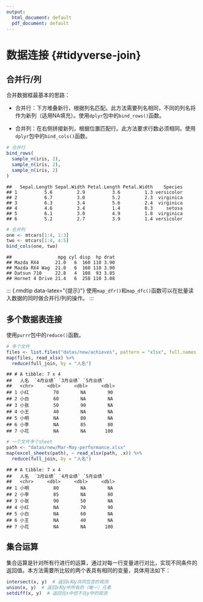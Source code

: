 ```yaml
---
output:
  html_document: default
  pdf_document: default
---
```


# 数据连接 {#tidyverse-join}



## 合并行/列

合并数据框最基本的思路：

- 合并行：下方堆叠新行，根据列名匹配。此方法需要列名相同，不同的列名将作为新列（适用NA填充）。使用`dplyr`包中的`bind_rows()`函数。

- 合并列：在右侧拼接新列，根据位置匹配行。此方法要求行数必须相同。使用`dplyr`包中的`bind_cols()`函数。


```r
# 合并行
bind_rows(
  sample_n(iris, 2),
  sample_n(iris, 2),
  sample_n(iris, 2)
)
```

```
##   Sepal.Length Sepal.Width Petal.Length Petal.Width    Species
## 1          5.6         2.9          3.6         1.3 versicolor
## 2          6.7         3.0          5.2         2.3  virginica
## 3          6.3         3.4          5.6         2.4  virginica
## 4          4.6         3.4          1.4         0.3     setosa
## 5          6.1         3.0          4.9         1.8  virginica
## 6          5.2         2.7          3.9         1.4 versicolor
```

```r
# 合并列
one <- mtcars[1:4, 1:3]
two <- mtcars[1:4, 4:5]
bind_cols(one, two)
```

```
##                 mpg cyl disp  hp drat
## Mazda RX4      21.0   6  160 110 3.90
## Mazda RX4 Wag  21.0   6  160 110 3.90
## Datsun 710     22.8   4  108  93 3.85
## Hornet 4 Drive 21.4   6  258 110 3.08
```

::: {.rmdtip data-latex="{提示}"}
使用`map_dfr()`和`map_dfc()`函数可以在批量读入数据的同时做合并行/列的操作。
:::


## 多个数据表连接

使用`purrr`包中的`reduce()`函数。


```r
# 多个文件
files <- list.files("datas/new/achieves", pattern = "xlsx", full.names = TRUE)
map(files, read_xlsx) %>% 
  reduce(full_join, by = "人名")
```

```
## # A tibble: 7 x 4
##   人名  `4月业绩` `3月业绩` `5月业绩`
##   <chr>     <dbl>     <dbl>     <dbl>
## 1 小红         70        NA        90
## 2 小白         60        NA        NA
## 3 小张         50        90        NA
## 4 小王         40        NA        NA
## 5 小明         NA        80        NA
## 6 小李         NA        85        80
## 7 小花         NA        NA       100
```

```r
# 一个文件多个sheet
path <- "datas/new/Mar-May-performance.xlsx"
map(excel_sheets(path), ~ read_xlsx(path, .x)) %>% 
  reduce(full_join, by = "人名")
```

```
## # A tibble: 7 x 4
##   人名  `3月业绩` `4月业绩` `5月业绩`
##   <chr>     <dbl>     <dbl>     <dbl>
## 1 小明         80        NA        NA
## 2 小李         85        NA        80
## 3 小张         90        50        NA
## 4 小红         NA        70        90
## 5 小白         NA        60        NA
## 6 小王         NA        40        NA
## 7 小花         NA        NA       100
```

## 集合运算

集合运算是针对所有行进行的运算，通过对每一行变量进行对比，实现不同条件的返回值。本方法需要所比较的两个表具有相同的变量，具体用法如下：


```r
intersect(x, y)  # 返回x和y共同包含的观测
union(x, y)  # 返回x和y中所有的（唯一）元素
setdiff(x, y)  # 返回在x中但不在y中的观测
```
